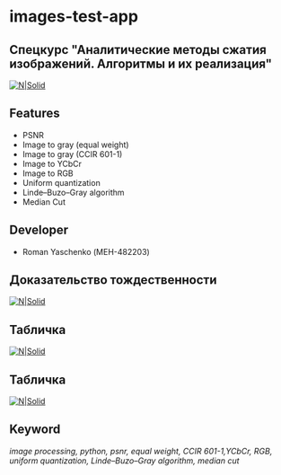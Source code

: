 # images-test-app
## Спецкурс "Аналитические методы сжатия изображений. Алгоритмы и их реализация"

[![N|Solid](https://rq-dev.github.io/images-test-app/icons/icons8-image.ico)](https://github.com/rq-dev)

## Features

- PSNR
- Image to gray (equal weight)
- Image to gray (CCIR 601-1)
- Image to YCbCr
- Image to RGB
- Uniform quantization
- Linde–Buzo–Gray algorithm
- Median Cut

## Developer

- Roman Yaschenko (МЕН-482203)

## Доказательство тождественности
[![N|Solid](https://rq-dev.github.io/images-test-app/matr.jpg)](https://rq-dev.github.io/images-test-app/matr.jpg)

## Табличка
[![N|Solid](https://rq-dev.github.io/images-test-app/table.png)](https://rq-dev.github.io/images-test-app/table.png)

## Табличка
[![N|Solid](https://rq-dev.github.io/images-test-app/app.png)](https://rq-dev.github.io/images-test-app/app.png)


## Keyword
*image processing, python, psnr, equal weight, CCIR 601-1,YCbCr, RGB, uniform quantization, Linde–Buzo–Gray algorithm, median cut*

